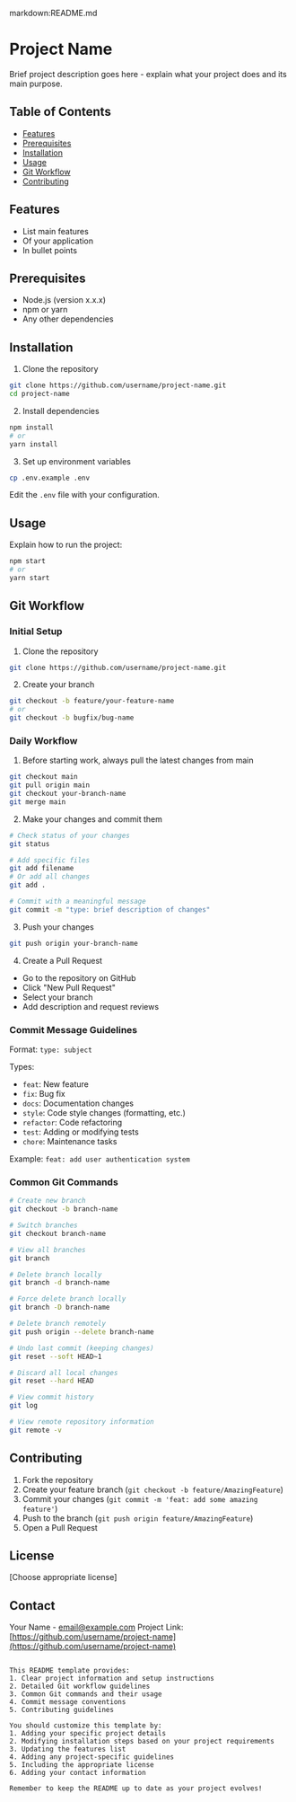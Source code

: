 markdown:README.md
# Project Name

Brief project description goes here - explain what your project does and its main purpose.

## Table of Contents
- [Features](#features)
- [Prerequisites](#prerequisites)
- [Installation](#installation)
- [Usage](#usage)
- [Git Workflow](#git-workflow)
- [Contributing](#contributing)

## Features
- List main features
- Of your application
- In bullet points

## Prerequisites
- Node.js (version x.x.x)
- npm or yarn
- Any other dependencies

## Installation

1. Clone the repository
```bash
git clone https://github.com/username/project-name.git
cd project-name
```

2. Install dependencies
```bash
npm install
# or
yarn install
```

3. Set up environment variables
```bash
cp .env.example .env
```
Edit the `.env` file with your configuration.

## Usage
Explain how to run the project:

```bash
npm start
# or
yarn start
```

## Git Workflow

### Initial Setup
1. Clone the repository
```bash
git clone https://github.com/username/project-name.git
```

2. Create your branch
```bash
git checkout -b feature/your-feature-name
# or
git checkout -b bugfix/bug-name
```

### Daily Workflow

1. Before starting work, always pull the latest changes from main
```bash
git checkout main
git pull origin main
git checkout your-branch-name
git merge main
```

2. Make your changes and commit them
```bash
# Check status of your changes
git status

# Add specific files
git add filename
# Or add all changes
git add .

# Commit with a meaningful message
git commit -m "type: brief description of changes"
```

3. Push your changes
```bash
git push origin your-branch-name
```

4. Create a Pull Request
- Go to the repository on GitHub
- Click "New Pull Request"
- Select your branch
- Add description and request reviews

### Commit Message Guidelines
Format: `type: subject`

Types:
- `feat`: New feature
- `fix`: Bug fix
- `docs`: Documentation changes
- `style`: Code style changes (formatting, etc.)
- `refactor`: Code refactoring
- `test`: Adding or modifying tests
- `chore`: Maintenance tasks

Example: `feat: add user authentication system`

### Common Git Commands
```bash
# Create new branch
git checkout -b branch-name

# Switch branches
git checkout branch-name

# View all branches
git branch

# Delete branch locally
git branch -d branch-name

# Force delete branch locally
git branch -D branch-name

# Delete branch remotely
git push origin --delete branch-name

# Undo last commit (keeping changes)
git reset --soft HEAD~1

# Discard all local changes
git reset --hard HEAD

# View commit history
git log

# View remote repository information
git remote -v
```

## Contributing
1. Fork the repository
2. Create your feature branch (`git checkout -b feature/AmazingFeature`)
3. Commit your changes (`git commit -m 'feat: add some amazing feature'`)
4. Push to the branch (`git push origin feature/AmazingFeature`)
5. Open a Pull Request

## License
[Choose appropriate license]

## Contact
Your Name - email@example.com
Project Link: [https://github.com/username/project-name](https://github.com/username/project-name)
```

This README template provides:
1. Clear project information and setup instructions
2. Detailed Git workflow guidelines
3. Common Git commands and their usage
4. Commit message conventions
5. Contributing guidelines

You should customize this template by:
1. Adding your specific project details
2. Modifying installation steps based on your project requirements
3. Updating the features list
4. Adding any project-specific guidelines
5. Including the appropriate license
6. Adding your contact information

Remember to keep the README up to date as your project evolves!
